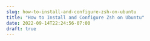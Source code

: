 ```yaml
---
slug: how-to-install-and-configure-zsh-on-ubuntu
title: "How to Install and Configure Zsh on Ubuntu"
date: 2022-09-14T22:24:56-07:00
draft: true
---
```


